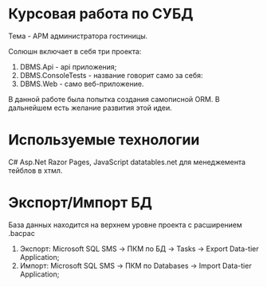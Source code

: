 # Курсовая работа по СУБД
Тема - АРМ администратора гостиницы.


Солюшн включает в себя три проекта:
1. DBMS.Api - api приложения;
2. DBMS.ConsoleTests - название говорит само за себя:
3. DBMS.Web - само веб-приложение.

В данной работе была попытка создания самописной ORM. В дальнейшем есть желание развития этой идеи.

# Используемые технологии
C# Asp.Net Razor Pages, JavaScript datatables.net для менеджемента тейблов в хтмл.

# Экспорт/Импорт БД
База данных находится на верхнем уровне проекта с расширением .bacpac
1. Экспорт: Microsoft SQL SMS -> ПКМ по БД -> Tasks -> Export Data-tier Application;
1. Импорт: Microsoft SQL SMS -> ПКМ по Databases -> Import Data-tier Application;
